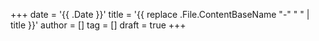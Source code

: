 +++
date = '{{ .Date }}'
title = '{{ replace .File.ContentBaseName "-" " " | title }}'
author = []
tag = []
draft = true
+++
